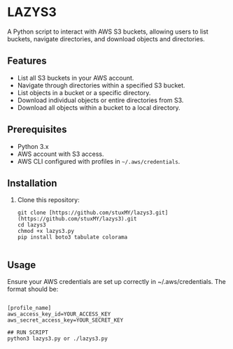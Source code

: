 # LAZYS3 

A Python script to interact with AWS S3 buckets, allowing users to list buckets, navigate directories, and download objects and directories.

## Features

- List all S3 buckets in your AWS account.
- Navigate through directories within a specified S3 bucket.
- List objects in a bucket or a specific directory.
- Download individual objects or entire directories from S3.
- Download all objects within a bucket to a local directory.

## Prerequisites

- Python 3.x
- AWS account with S3 access.
- AWS CLI configured with profiles in `~/.aws/credentials`.

## Installation

1. Clone this repository:

   ```python3
   git clone [https://github.com/stuxMY/lazys3.git](https://github.com/stuxMY/lazys3).git
   cd lazys3
   chmod +x lazys3.py
   pip install boto3 tabulate colorama


## Usage

Ensure your AWS credentials are set up correctly in ~/.aws/credentials. The format should be:
   ```python3

[profile_name]
aws_access_key_id=YOUR_ACCESS_KEY
aws_secret_access_key=YOUR_SECRET_KEY

## RUN SCRIPT 
python3 lazys3.py or ./lazys3.py



